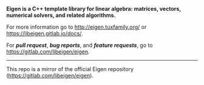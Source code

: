 **Eigen is a C++ template library for linear algebra: matrices, vectors, numerical solvers, and related algorithms.**

For more information go to http://eigen.tuxfamily.org/ or https://libeigen.gitlab.io/docs/.

For ***pull request***, ***bug reports***, and ***feature requests***, go to https://gitlab.com/libeigen/eigen.

---

This repo is a mirror of the official Eigen repository (https://gitlab.com/libeigen/eigen).
